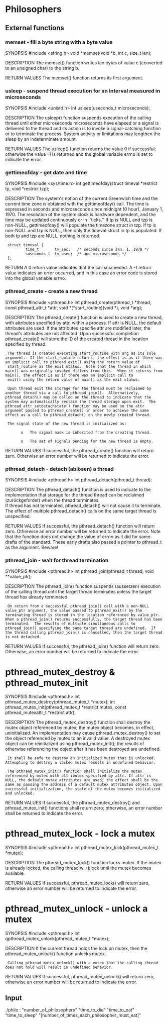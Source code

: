# Philosophers

## External functions

### memset - fill a byte string with a byte value
SYNOPSIS
    #include <string.h>
    void	*memset(void *b, int c, size_t len);

DESCRIPTION
	The memset() function writes len bytes of value c (converted to an unsigned char) to the string b.

RETURN VALUES
     The memset() function returns its first argument.


### usleep - suspend thread execution for an interval measured in microseconds
SYNOPSIS
    #include <unistd.h>
    int		usleep(useconds_t microseconds);

DESCRIPTION
     The usleep() function suspends execution of the calling thread until either microseconds microseconds have elapsed or a signal is delivered to the thread and its action is to invoke a signal-catching
     function or to terminate the process.  System activity or limitations may lengthen the sleep by an indeterminate amount.

RETURN VALUES
     The usleep() function returns the value 0 if successful; otherwise the value -1 is returned and the global variable errno is set to indicate the error.

### gettimeofday - get date and time
SYNOPSIS
    #include <sys/time.h>
    int		gettimeofday(struct timeval *restrict tp, void *restrict tzp);

DESCRIPTION
     The system's notion of the current Greenwich time and the current time zone is obtained with the gettimeofday() call. The time is expressed in seconds and microseconds since midnight (0 hour), January 1, 1970.  The resolution of the system clock is hardware dependent, and the time may be updated continuously or in ``ticks.''  If tp is NULL and tzp is non-NULL,
     gettimeofday() will populate the timezone struct in tzp.  If tp is non-NULL and tzp is NULL, then only the timeval struct in tp is populated. If both tp and tzp are NULL, nothing is returned.

     struct timeval {
             time_t       tv_sec;   /* seconds since Jan. 1, 1970 */
             suseconds_t  tv_usec;  /* and microseconds */
     };

RETURN
     A 0 return value indicates that the call succeeded.  A -1 return value indicates an error occurred, and in this case an error code is stored into the global variable errno.

### pthread_create - create a new thread
SYNOPSIS
     #include <pthread.h>
     int	pthread_create(pthread_t *thread, const pthread_attr_t *attr, void *(*start_routine)(void *), void *arg);

DESCRIPTION
     The pthread_create() function is used to create a new thread, with attributes specified by attr, within a process.  If attr is NULL, the default attributes are used.  If the attributes specifie attr
     are modified later, the thread's attributes are not affected.  Upon successful completion pthread_create() will store the ID of the created thread in the location specified by thread.

     The thread is created executing start_routine with arg as its sole argument.  If the start_routine returns, the effect is as if there was an implicit call to pthread_exit() using the return value of
     start_routine as the exit status.  Note that the thread in which main() was originally invoked differs from this.  When it returns from main(), the effect is as if there was an implicit call to 
	 exit() using the return value of main() as the exit status.

     Upon thread exit the storage for the thread must be reclaimed by another thread via a call to pthread_join().  Alternatively, pthread_detach() may be called on the thread to indicate that the system may automatically reclaim the thread storage upon exit.  The pthread_attr_setdetachstate() function may be used on the attr argument passed to pthread_create() in order to achieve the same effect as a call to pthread_detach() on the newly created thread.

     The signal state of the new thread is initialized as:

           o   The signal mask is inherited from the creating thread.

           o   The set of signals pending for the new thread is empty.

RETURN VALUES
     If successful, the pthread_create() function will return zero.  Otherwise an error number will be returned to indicate the error.

### pthread_detach - detach (ablösen) a thread
SYNOPSIS
     #include <pthread.h>
     int	pthread_detach(pthread_t thread);


DESCRIPTION
     The pthread_detach() function is used to indicate to the implementation that storage for the thread thread can be reclaimed (zurückgefordet) when the thread terminates.  
	 If thread has not terminated, pthread_detach() will not cause it to terminate.  The effect of multiple pthread_detach() calls on the same target thread is unspecified.

RETURN VALUES
     If successful, the pthread_detach() function will return zero.  Otherwise an error number will be returned to indicate the error.  Note that the function does not change the value of errno as it did for some drafts of the standard.  These early drafts also passed a pointer to pthread_t as the argument.  Beware!

### pthread_join - wait for thread termination
SYNOPSIS
     #include <pthread.h>
     int	pthread_join(pthread_t thread, void **value_ptr);

DESCRIPTION
     The pthread_join() function suspends (aussetzen) execution of the calling thread until the target thread terminates unless the target thread has already terminated.

     On return from a successful pthread_join() call with a non-NULL value_ptr argument, the value passed to pthread_exit() by the terminating thread is stored in the location referenced by value_ptr.  When a pthread_join() returns successfully, the target thread has been terminated.  The results of multiple simultaneous calls to pthread_join() specifying the same target thread are undefined.  If the thread calling pthread_join() is cancelled, then the target thread is not detached.

RETURN VALUES
     If successful, the pthread_join() function will return zero.  Otherwise, an error number will be returned to indicate the error.

# pthread_mutex_destroy & pthread_mutex_init
SYNOPSIS
     #include <pthread.h>
	 int 	pthread_mutex_destroy(pthread_mutex_t *mutex);
	 int	pthread_mutex_init(pthread_mutex_t *restrict mutex, const pthread_mutexattr_t *restrict attr);

DESCRIPTION
	 The pthread_mutex_destroy() function shall destroy the mutex object referenced by mutex; the mutex object becomes, in effect, uninitialized. An implementation may cause pthread_mutex_destroy() to set the object referenced by mutex to an invalid value. A destroyed mutex object can be reinitialized using pthread_mutex_init(); the results of otherwise referencing the object after it has been destroyed are undefined.

	 It shall be safe to destroy an initialized mutex that is unlocked. Attempting to destroy a locked mutex results in undefined behavior. 

	 The pthread_mutex_init() function shall initialize the mutex referenced by mutex with attributes specified by attr. If attr is NULL, the default mutex attributes are used; the effect shall be the same as passing the address of a default mutex attributes object. Upon successful initialization, the state of the mutex becomes initialized and unlocked. 

RETURN VALUES
     If successful, the pthread_mutex_destroy() and pthread_mutex_init() functions shall return zero; otherwise, an error number shall be returned to indicate the error. 

# pthread_mutex_lock - lock a mutex
SYNOPSIS
     #include <pthread.h>
     int	pthread_mutex_lock(pthread_mutex_t *mutex);

DESCRIPTION
     The pthread_mutex_lock() function locks mutex.  If the mutex is already locked, the calling thread will block until the mutex becomes available.

RETURN VALUES
     If successful, pthread_mutex_lock() will return zero, otherwise an error number will be returned to indicate the error.

# pthread_mutex_unlock - unlock a mutex
SYNOPSIS
     #include <pthread.h>
     int	qpthread_mutex_unlock(pthread_mutex_t *mutex);

DESCRIPTION
     If the current thread holds the lock on mutex, then the pthread_mutex_unlock() function unlocks mutex.

     Calling pthread_mutex_unlock() with a mutex that the calling thread does not hold will result in undefined behavior.

RETURN VALUES
     If successful, pthread_mutex_unlock() will return zero, otherwise an error number will be returned to indicate the error.

## Input
./philo : "number_of_philosophers" "time_to_die" "time_to_eat" "time_to_sleep" "[number_of_times_each_philosopher_must_eat]"